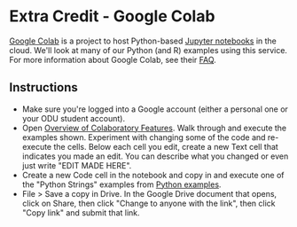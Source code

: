 # Extra Credit - Google Colab

[Google Colab](https://colab.research.google.com/) is a project to host Python-based [Jupyter notebooks](https://jupyter.org/) in the cloud. We'll look at many of our Python (and R) examples using this service. For more information about Google Colab, see their [FAQ](https://research.google.com/colaboratory/faq.html).

## Instructions

* Make sure you're logged into a Google account (either a personal one or your ODU student account).
* Open [Overview of Colaboratory Features](https://colab.research.google.com/notebooks/basic_features_overview.ipynb). Walk through and execute the examples shown. Experiment with changing some of the code and re-execute the cells.  Below each cell you edit, create a new Text cell that indicates you made an edit.  You can describe what you changed or even just write "EDIT MADE HERE".
* Create a new Code cell in the notebook and copy in and execute one of the "Python Strings" examples from [Python examples](https://www.w3schools.com/python/python_examples.asp).
* File > Save a copy in Drive. In the Google Drive document that opens, click on Share, then click "Change to anyone with the link", then click "Copy link" and submit that link.
